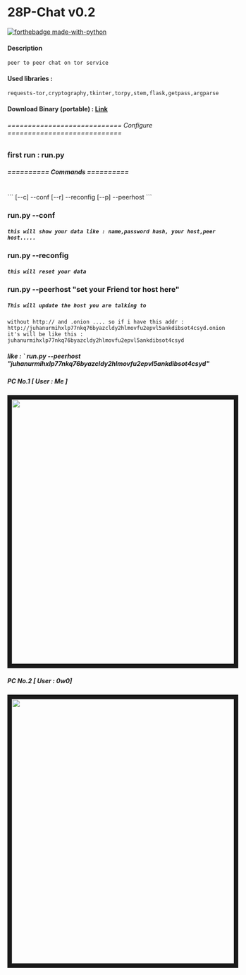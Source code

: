 # 28P-Chat  v0.2
[![forthebadge made-with-python](http://ForTheBadge.com/images/badges/made-with-python.svg)](https://www.python.org/)


#### Description
```
peer to peer chat on tor service
```
####  

#### Used libraries :
```requests-tor,cryptography,tkinter,torpy,stem,flask,getpass,argparse```

#### Download Binary (portable) : [Link](https://cdn.discordapp.com/attachments/943776213724463114/955260201831899186/28P-CHAT.rar)

###### ============================ Configure ============================

### first run : run.py 

##### ========== Commands ==========
<br>
```
[--c] --conf
[--r] --reconfig
[--p] --peerhost
```

### run.py  --conf
##### `this will show your data like : name,password hash, your host,peer host.....`

### run.py  --reconfig
##### `this will reset your data`

### run.py  --peerhost  "set your Friend tor host here"
##### `This will update the host you are talking to`
``` 
without http:// and .onion .... so if i have this addr : 
http://juhanurmihxlp77nkq76byazcldy2hlmovfu2epvl5ankdibsot4csyd.onion
it's will be like this :
juhanurmihxlp77nkq76byazcldy2hlmovfu2epvl5ankdibsot4csyd
```
##### like : ` run.py  --peerhost "juhanurmihxlp77nkq76byazcldy2hlmovfu2epvl5ankdibsot4csyd"


##### PC No.1 [ User : Me ]
<img src="PIC/Me.png" border="10" width="600"/>

##### PC No.2 [ User : 0w0]
<img src="PIC/0w0.png" border="10" width="600"/>


